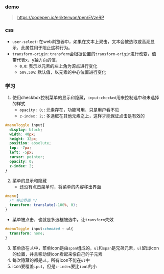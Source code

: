### demo
>https://codepen.io/erikterwan/pen/EVzeRP
### css
- `user-select`: 在web浏览器中，如果在文本上双击，文本会被选取或高亮显示，此属性用于阻止这种行为。
- `transform-origin`: `transform`会根据设置的`transform-origin`进行改变，值带代表x，y轴方向的值，
  - `0,0`: 表示以元素的左上角为源点进行变化
  - `50%,50%`: 默认值，以元素的中心位置进行变化

### 学习
1. 使用checkbox控制菜单的显示和隐藏，`input:checked`用来控制选中和未选择的样式
   - `opacity: 0;`: 元素存在，功能可用，只是用户看不见
   - `z-index: 2;`: 多选框在其他元素之上，这样才能保证点击是有效的

```css
#menuToggle input{
  display: block;
  width: 40px;
  height: 32px;
  position: absolute;
  top: -7px;
  left: -5px;
  cursor: pointer;
  opacity: 0;
  z-index: 2;
}
```
2. 菜单的显示和隐藏
   - 还没有点击菜单时，将菜单的内容移出界面
```css
#menu{
  /* 移出界面 */
  transform: translate(-100%, 0);
}
```
  - 菜单被点击，也就是多选框被选中，让`transform`失效
```css
#menuToggle input:checked ~ ul{
  transform: none;
}
```
3. 菜单放在`ul`中，菜单icon是由`span`组成的，`ul`和`span`是兄弟元素，`ul`留出icon的位置，并且移动使icon看起来像自己的子元素
4. 每次隐藏的都是`ul`，所有icon不能在`ul`中
5. icon要覆盖`iput`，但是`z-index`要比`iput`的小